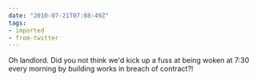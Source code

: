 ```yaml
---
date: "2010-07-21T07:08:49Z"
tags:
- imported
- from-twitter
---
```

Oh landlord. Did you not think we'd kick up a fuss at being woken at 7:30 every morning by building works in breach of contract?!

